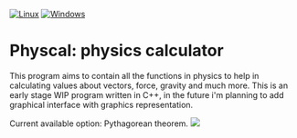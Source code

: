 [![Linux](https://svgshare.com/i/Zhy.svg)](https://svgshare.com/i/Zhy.svg)
[![Windows](https://svgshare.com/i/ZhY.svg)](https://svgshare.com/i/ZhY.svg)

# Physcal: physics calculator

This program aims to contain all the functions in physics to help in calculating values about vectors, force, gravity and much more.
This is an early stage WIP program written in C++, in the future i'm planning to add graphical interface with graphics representation.

Current available option: Pythagorean theorem.
![](Untitled.jpg) 


